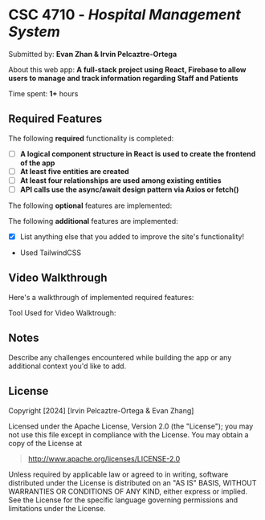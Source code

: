 # CSC 4710 - *Hospital Management System*

Submitted by: **Evan Zhan & Irvin Pelcaztre-Ortega**

About this web app: **A full-stack project using React, Firebase to allow users to manage and track information regarding Staff and Patients**

Time spent: **1+** hours

## Required Features

The following **required** functionality is completed:

<!-- Make sure to check off completed functionality below -->
- [ ] **A logical component structure in React is used to create the frontend of the app**
- [ ] **At least five entities are created**
- [ ] **At least four relationships are used among existing entities**
- [ ] **API calls use the async/await design pattern via Axios or fetch()**

The following **optional** features are implemented:


The following **additional** features are implemented:

* [X] List anything else that you added to improve the site's functionality!
- Used TailwindCSS

## Video Walkthrough

Here's a walkthrough of implemented required features:


Tool Used for Video Walktrough: 


## Notes

Describe any challenges encountered while building the app or any additional context you'd like to add.


## License

Copyright [2024] [Irvin Pelcaztre-Ortega & Evan Zhang]

Licensed under the Apache License, Version 2.0 (the "License"); you may not use this file except in compliance with the License. You may obtain a copy of the License at

> http://www.apache.org/licenses/LICENSE-2.0

Unless required by applicable law or agreed to in writing, software distributed under the License is distributed on an "AS IS" BASIS, WITHOUT WARRANTIES OR CONDITIONS OF ANY KIND, either express or implied. See the License for the specific language governing permissions and limitations under the License.